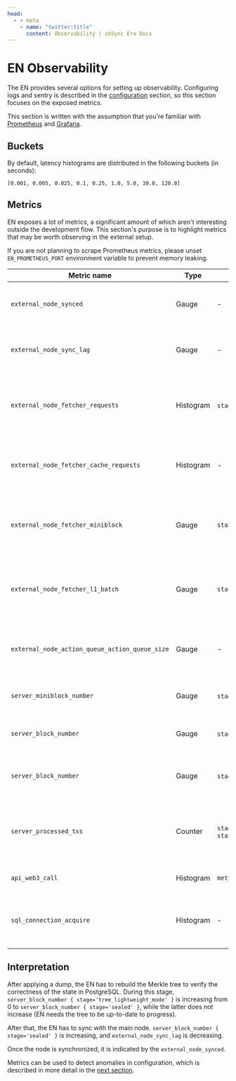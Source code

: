 ```yaml
---
head:
  - - meta
    - name: "twitter:title"
      content: Observability | zkSync Era Docs
---
```


# EN Observability

The EN provides several options for setting up observability. Configuring logs and sentry is described in the
[configuration](./02_configuration.md) section, so this section focuses on the exposed metrics.

This section is written with the assumption that you're familiar with
[Prometheus](https://prometheus.io/docs/introduction/overview/) and [Grafana](https://grafana.com/docs/).

## Buckets

By default, latency histograms are distributed in the following buckets (in seconds):

```
[0.001, 0.005, 0.025, 0.1, 0.25, 1.0, 5.0, 30.0, 120.0]
```

## Metrics

EN exposes a lot of metrics, a significant amount of which aren't interesting outside the development flow. This
section's purpose is to highlight metrics that may be worth observing in the external setup.

If you are not planning to scrape Prometheus metrics, please unset `EN_PROMETHEUS_PORT` environment variable to prevent
memory leaking.

| Metric name                                    | Type      | Labels                                | Description                                                        |
| ---------------------------------------------- | --------- | ------------------------------------- | ------------------------------------------------------------------ |
| `external_node_synced`                         | Gauge     | -                                     | 1 if synced, 0 otherwise. Matches `eth_call` behavior              |
| `external_node_sync_lag`                       | Gauge     | -                                     | How many blocks behind the main node the EN is                     |
| `external_node_fetcher_requests`               | Histogram | `stage`, `actor`                      | Duration of requests performed by the different fetcher components |
| `external_node_fetcher_cache_requests`         | Histogram | -                                     | Duration of requests performed by the fetcher cache layer          |
| `external_node_fetcher_miniblock`              | Gauge     | `status`                              | The number of the last L2 block update fetched from the main node  |
| `external_node_fetcher_l1_batch`               | Gauge     | `status`                              | The number of the last batch update fetched from the main node     |
| `external_node_action_queue_action_queue_size` | Gauge     | -                                     | Amount of fetched items waiting to be processed                    |
| `server_miniblock_number`                      | Gauge     | `stage`=`sealed`                      | Last locally applied L2 block number                               |
| `server_block_number`                          | Gauge     | `stage`=`sealed`                      | Last locally applied L1 batch number                               |
| `server_block_number`                          | Gauge     | `stage`=`tree_lightweight_mode`       | Last L1 batch number processed by the tree                         |
| `server_processed_txs`                         | Counter   | `stage`=`mempool_added, state_keeper` | Can be used to show incoming and processing TPS values             |
| `api_web3_call`                                | Histogram | `method`                              | Duration of Web3 API calls                                         |
| `sql_connection_acquire`                       | Histogram | -                                     | Time to get an SQL connection from the connection pool             |

## Interpretation

After applying a dump, the EN has to rebuild the Merkle tree to verify the correctness of the state in PostgreSQL.
During this stage, `server_block_number { stage='tree_lightweight_mode' }` is increasing from 0 to
`server_block_number { stage='sealed' }`, while the latter does not increase (EN needs the tree to be up-to-date to
progress).

After that, the EN has to sync with the main node. `server_block_number { stage='sealed' }` is increasing, and
`external_node_sync_lag` is decreasing.

Once the node is synchronized, it is indicated by the `external_node_synced`.

Metrics can be used to detect anomalies in configuration, which is described in more detail in the
[next section](./05_troubleshooting.md).

